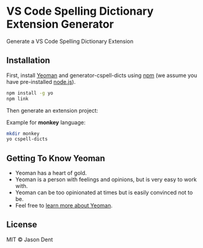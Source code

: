 # VS Code Spelling Dictionary Extension Generator

Generate a VS Code Spelling Dictionary Extension

## Installation

First, install [Yeoman](http://yeoman.io) and generator-cspell-dicts using [npm](https://www.npmjs.com/) (we assume you have pre-installed [node.js](https://nodejs.org/)).

```bash
npm install -g yo
npm link
```

Then generate an extension project:

Example for **monkey** language:

```bash
mkdir monkey
yo cspell-dicts

```

## Getting To Know Yeoman

* Yeoman has a heart of gold.
* Yeoman is a person with feelings and opinions, but is very easy to work with.
* Yeoman can be too opinionated at times but is easily convinced not to be.
* Feel free to [learn more about Yeoman](http://yeoman.io/).

## License

MIT © Jason Dent
